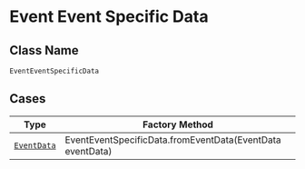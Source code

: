 
# Event Event Specific Data

## Class Name

`EventEventSpecificData`

## Cases

| Type | Factory Method |
|  --- | --- |
| [`EventData`](../../../doc/models/event-data.md) | EventEventSpecificData.fromEventData(EventData eventData) |

